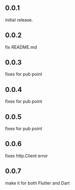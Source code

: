 ## 0.0.1

initial release.

## 0.0.2

fix README.md

## 0.0.3

fixes for pub point

## 0.0.4

fixes for pub point

## 0.0.5

fixes for pub point

## 0.0.6

fixes http.Client error

## 0.0.7

make it for both Flutter and Dart